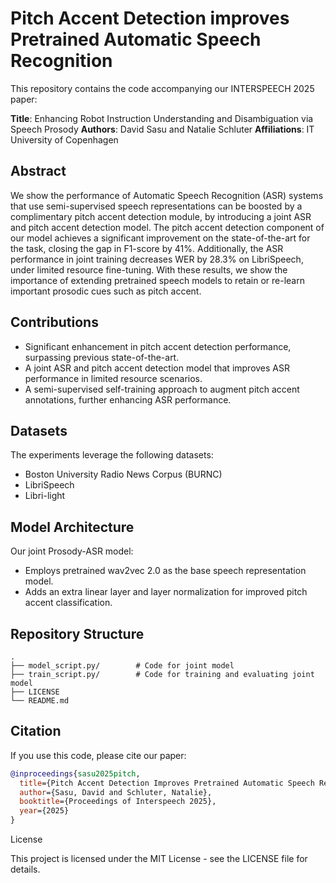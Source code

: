 # Pitch Accent Detection improves Pretrained Automatic Speech Recognition

This repository contains the code accompanying our INTERSPEECH 2025 paper:

**Title**: Enhancing Robot Instruction Understanding and Disambiguation via Speech Prosody
**Authors**: David Sasu and Natalie Schluter
**Affiliations**: IT University of Copenhagen

## Abstract

We show the performance of Automatic Speech Recognition (ASR) systems that use semi-supervised speech representations can be boosted by a complimentary pitch accent detection module, by introducing a joint ASR and pitch accent detection model. The pitch accent detection component of our model achieves a significant improvement on the state-of-the-art for the task, closing the gap in F1-score by 41%.  Additionally, the ASR performance in joint training decreases WER by 28.3% on LibriSpeech, under limited resource fine-tuning.  With these results, we show the importance of extending pretrained speech models to retain or re-learn important prosodic cues such as pitch accent. 

## Contributions
- Significant enhancement in pitch accent detection performance, surpassing previous state-of-the-art.
- A joint ASR and pitch accent detection model that improves ASR performance in limited resource scenarios.
- A semi-supervised self-training approach to augment pitch accent annotations, further enhancing ASR performance.


## Datasets
The experiments leverage the following datasets:
- Boston University Radio News Corpus (BURNC)
- LibriSpeech
- Libri-light


## Model Architecture
Our joint Prosody-ASR model:
- Employs pretrained wav2vec 2.0 as the base speech representation model.
- Adds an extra linear layer and layer normalization for improved pitch accent classification.


## Repository Structure

```text
. 
├── model_script.py/        # Code for joint model
├── train_script.py/        # Code for training and evaluating joint model
├── LICENSE
└── README.md
```

## Citation

If you use this code, please cite our paper:

```bibtex
@inproceedings{sasu2025pitch,
  title={Pitch Accent Detection Improves Pretrained Automatic Speech Recognition},
  author={Sasu, David and Schluter, Natalie},
  booktitle={Proceedings of Interspeech 2025},
  year={2025}
}
```
License

This project is licensed under the MIT License - see the LICENSE file for details.
